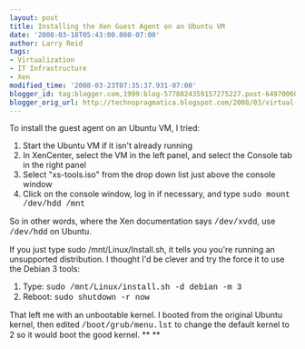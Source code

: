 ```yaml
---
layout: post
title: Installing the Xen Guest Agent on an Ubuntu VM
date: '2008-03-18T05:43:00.000-07:00'
author: Larry Reid
tags:
- Virtualization
- IT Infrastructure
- Xen
modified_time: '2008-03-23T07:35:37.931-07:00'
blogger_id: tag:blogger.com,1999:blog-5778824359157275227.post-6497006055900947773
blogger_orig_url: http://technopragmatica.blogspot.com/2008/03/virtual-cddvd-in-ubuntu-vm.html
---
```


To install the guest agent on an <span class="blsp-spelling-error"
id="SPELLING_ERROR_0">Ubuntu</span> <span class="blsp-spelling-error"
id="SPELLING_ERROR_1">VM</span>, I tried:  
<ol><li>Start the <span class="blsp-spelling-error"
id="SPELLING_ERROR_2">Ubuntu</span> <span class="blsp-spelling-error"
id="SPELLING_ERROR_3">VM</span> if it isn't already running</li><li>In
<span class="blsp-spelling-error"
id="SPELLING_ERROR_4">XenCenter</span>, select the <span
class="blsp-spelling-error" id="SPELLING_ERROR_5">VM</span> in the left
panel, and select the Console tab in the right panel</li><li>Select
"<span class="blsp-spelling-error"
id="SPELLING_ERROR_6">xs</span>-tools.<span class="blsp-spelling-error"
id="SPELLING_ERROR_7">iso</span>" from the drop down list just above the
console window</li><li>Click on the console window, log in if necessary,
and type <span style="font-family:courier new;"><span
class="blsp-spelling-error" id="SPELLING_ERROR_8">sudo</span> mount
/<span class="blsp-spelling-error"
id="SPELLING_ERROR_9">dev</span>/<span class="blsp-spelling-error"
id="SPELLING_ERROR_10">hdd</span> /<span class="blsp-spelling-error"
id="SPELLING_ERROR_11">mnt</span></span></li></ol>So in other words,
where the <span class="blsp-spelling-error"
id="SPELLING_ERROR_12">Xen</span> documentation says <span
style="font-family:courier new;">/<span class="blsp-spelling-error"
id="SPELLING_ERROR_13">dev</span>/<span class="blsp-spelling-error"
id="SPELLING_ERROR_14">xvdd</span></span>, use <span
style="font-family:courier new;">/<span class="blsp-spelling-error"
id="SPELLING_ERROR_15">dev</span>/<span class="blsp-spelling-error"
id="SPELLING_ERROR_16">hdd</span></span> on <span
class="blsp-spelling-error" id="SPELLING_ERROR_17">Ubuntu</span>.  
  
If you just type <span class="blsp-spelling-error"
id="SPELLING_ERROR_18">sudo</span> /<span class="blsp-spelling-error"
id="SPELLING_ERROR_19">mnt</span>/Linux/Install.sh, it tells you you're
running an unsupported distribution. I thought I'd be clever and try the
force it to use the Debian 3 tools:  
<ol><li>Type: <span style="font-family:courier new;"><span
class="blsp-spelling-error" id="SPELLING_ERROR_20">sudo</span> /<span
class="blsp-spelling-error"
id="SPELLING_ERROR_21">mnt</span>/Linux/install.sh -d <span
class="blsp-spelling-error" id="SPELLING_ERROR_22">debian</span> -m
3</span></li><li>Reboot: <span style="font-family:courier new;"><span
class="blsp-spelling-error" id="SPELLING_ERROR_23">sudo</span> shutdown
-r now</span>  
</li></ol><blockquote></blockquote><span>That left me with an <span
class="blsp-spelling-error" id="SPELLING_ERROR_24">unbootable</span>
kernel. I booted from the original <span class="blsp-spelling-error"
id="SPELLING_ERROR_25">Ubuntu</span> kernel, then edited <span
style="font-family:courier new;">/boot/grub/menu.<span
class="blsp-spelling-error" id="SPELLING_ERROR_26">lst</span></span> to
change the default kernel to 2 so it would boot the good kernel.  
**  
**</span>

